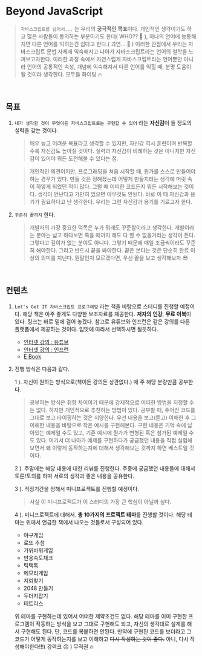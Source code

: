 # Beyond JavaScript

> `자바스크립트를 넘어서...` 는 우리의 **궁극적인 목표**이다. 개인적인 생각이기도 하고 많은 사람들이 동의하는 부분이기도 한데( WHO?? 🤔 ), 하나의 언어에 능통해지면 다른 언어를 익히는건 쉽다고 한다.( 과연... 👺 ) 이러한 관점에서 우리는 자바스크립트 문법 자체에 익숙해지고 나아가 자바스크립트라는 언어의 철학을 느껴보고자한다. 이러한 과정 속에서 자연스럽게 자바스크립트라는 언어뿐만 아니라 언어의 공통적인 속성, 개념에 익숙해져서 다른 언어를 익힐 때, 분명 도움이 될 것이라 생각한다. 모두들 화이팅 🔥

<br/>

## 목표

1.  `내가 생각한 것이 무엇이든 자바스크립트로는 구현할 수 있어` 라는 **자신감**이 들 정도의 실력을 갖는 것이다.

    > 매우 높고 어려운 목표라고 생각할 수 있지만, 자신감 역시 훈련이며 반복할수록 자신감도 높아질 것이다. 실력과 자신감이 비례하는 것은 아니지만 자신감이 있어야 뭐든 도전해볼 수 있다는 점.

    > 개인적인 의견이지만, 프로그래밍을 처음 시작할 때, 뭔가를 스스로 만들어야 하는 경우가 있다. 만들 것은 정해졌는데 어떻게 만들지라는 생각에 머릿 속이 하얗게 되었던 적이 많다. 그럴 때 어떠한 코드든지 뭐든 시작해보는 것이다. 생각이 안난다고 가만히 있으면 아무것도 안된다. 바로 이 때 자신감과 용기가 필요하다고 난 생각한다. 우리는 그런 자신감과 용기를 기르고자 한다.

2.  `꾸준히 끝까지` 한다.

    > 개발자의 가장 중요한 덕목은 누가 뭐래도 꾸준함이라고 생각한다. 개발이라는 분야는 넓고 하다보면 죽을 때까지 해도 다 할 수 없을거라는 생각이 든다. 그렇다고 깊이가 없는 분야도 아니다. 그렇기 때문에 매일 조금씩이라도 꾸준히 해야한다. 그리고 반드시 끝을 봐야한다. 끝은 본다는 것은 단순히 완료 이상의 의미를 지닌다. 뭔말인지 모르겠다면, 우선 끝을 보고 생각해보자 😎

<br/>

## 컨텐츠

1.  `Let's Get IT 자바스크립트 프로그래밍` 라는 책을 바탕으로 스터디를 진행할 예정이다. 해당 책은 아주 좋게도 다양한 보조자료를 제공한다. **저자의 인강**, **무료 이북**이 있다. 링크는 바로 밑에 걸어 놓겠다. 참고로 유튜브와 인프런은 같은 강의를 다른 플랫폼에서 제공하는 것이다. 입맛에 따라서 선택하시면 될듯하다.

    - [인터넷 강의 : 유튜브](https://www.youtube.com/playlist?list=PLcqDmjxt30RvEEN6eUCcSrrH-hKjCT4wt)
    - [인터넷 강의 : 인프런](https://www.inflearn.com/course/%EB%A0%88%EC%B8%A0%EA%B8%B0%EB%A6%BF-%EC%9E%90%EB%B0%94%EC%8A%A4%ED%81%AC%EB%A6%BD%ED%8A%B8)
    - [E Book](https://thebook.io/080270/)

2.  진행 방식은 다음과 같다.

    1 ). 자신이 원하는 방식으로(책이든 강의든 상관없다.) 매 주 해당 분량만큼 공부한다.

    > 공부하는 방식은 취향 차이이기 때문에 강제적으로 어떠한 방법을 지정할 수는 없다. 하지만 개인적으로 추천하는 방법이 있다. 공부할 때, 주어진 코드를 그대로 보고 타이핑하는 것은 지양한다. 우선 내용을 보고(듣고) 이해한 후 그 이해한 내용을 바탕으로 작은 예시를 구현해본다. 구현 내용은 기억 속에 남아있는 예제일 수도 있고, 기존 예시에 뭔가가 변형된 혹은 첨가된 예제일 수도 있다. 여기서 더 나아가 예제를 구현하다가 궁금했던 내용을 직접 실험해보면서 왜 이렇게 동작하는지에 대해서 생각해보는 것까지 하면 베스트일 것이다.

    2 ). 주말에는 해당 내용에 대한 리뷰를 진행한다. 주중에 궁금했던 내용들에 대해서 토론/토의를 하며 서로의 생각과 좋은 내용을 공유한다.

    3 ). 적정기간을 정해서 미니프로젝트를 진행할 예정이다.

    > 사실 이 미니프로젝트가 이 스터디의 가장 큰 핵심이 아닐까 싶다.

    4 ). 미니프로젝트에 대해서. **총 10가지의 프로젝트 테마**를 진행할 것이다. 해당 테마는 위에서 언급한 책에서 나오는 것들로서 구성되어 있다.

    - 야구게임
    - 로또 추첨
    - 가위바위게임
    - 반응속도체크
    - 틱택톡
    - 메모리게임
    - 지뢰찾기
    - 2048 만들기
    - 두더지잡기
    - 테트리스

    위 테마를 구현하는데 있어서 어떠한 제약조건도 없다. 해당 테마를 이미 구현한 프로그램이 작동하는 방식을 보고 그대로 구현해도 되고, 자신의 생각대로 설계를 해서 구현해도 된다. 단, 코드를 복붙하면 안된다. 만약에 구현된 코드를 보더라고 그 코드가 어떻게 동작하는지를 보고 이해하고 <strike>다시 작성하는 것이 좋다.</strike> 아니, 다시 작성해야한다!!!( 강력크 😠 ) 무적권 🔥
